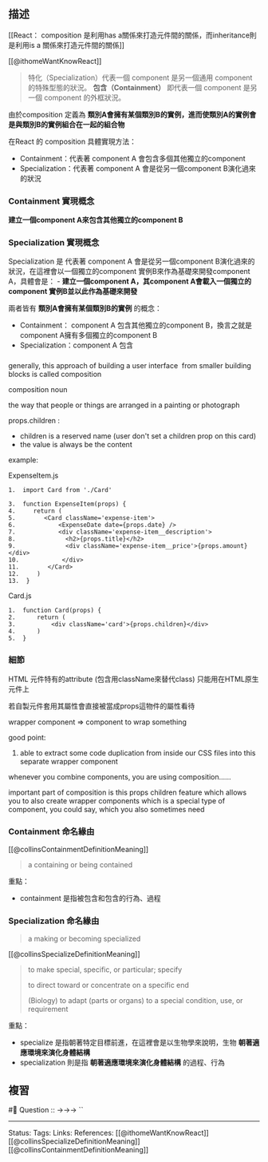 

## 描述



[[React： composition 是利用has a關係來打造元件間的關係，而inheritance則是利用is a 關係來打造元件間的關係]]

[[@ithomeWantKnowReact]]
> 特化（Specialization）代表一個 component 是另一個通用 component 的特殊型態的狀況。
> **包含（Containment）** 即代表一個 component 是另一個 component 的外框狀況。



由於composition 定義為 **類別A會擁有某個類別B的實例，進而使類別A的實例會是與類別B的實例組合在一起的組合物**

在React 的 composition 具體實現方法：
- Containment：代表著 component A 會包含多個其他獨立的component
- Specialization：代表著 component A 會是從另一個component B演化過來的狀況


### Containment 實現概念
**建立一個component A來包含其他獨立的component B** 



### Specialization 實現概念
 Specialization 是 代表著 component A 會是從另一個component B演化過來的狀況，在這裡會以一個獨立的component 實例B來作為基礎來開發component A，具體會是：
	- **建立一個component A，其component A會載入一個獨立的component 實例B並以此作為基礎來開發**




兩者皆有 **類別A會擁有某個類別B的實例** 的概念：
- Containment： component A 包含其他獨立的component B，換言之就是component A擁有多個獨立的component B
- Specialization：component A 包含

###


generally, this approach of building a user interface  from smaller building blocks is called composition  
  
composition noun

the way that people or things are arranged in a painting or photograph



props.children :
- children is a reserved name (user don't set a children prop on this card)
- the value is always be the content

  

example:

ExpenseItem.js
```
1.  import Card from './Card'

3.  function ExpenseItem(props) {
4.     return (
5.        <Card className='expense-item'>
6.            <ExpenseDate date={props.date} />
7.            <div className='expense-item__description'>
8.              <h2>{props.title}</h2>
9.              <div className='expense-item__price'>{props.amount}</div>
10.            </div>
11.        </Card>
12.     )
13.  }
```
  

Card.js
```
1.  function Card(props) {
2.      return (
3.          <div className='card'>{props.children}</div>
4.      )
5.  }
```


### 細節

HTML 元件特有的attribute (包含用className來替代class) 只能用在HTML原生元件上

若自製元件套用其屬性會直接被當成props這物件的屬性看待

wrapper component => component to wrap something

good point:

1. able to extract some code duplication from inside our CSS files into this separate wrapper component

whenever you combine components, you are using composition......

important part of composition is this props children feature which allows you to also create wrapper components which is a special type of component, you could say, which you also sometimes need




### Containment  命名緣由
 [[@collinsContainmentDefinitionMeaning]]
> a containing or being contained

重點：
- containment 是指被包含和包含的行為、過程

### Specialization 命名緣由

> a making or becoming specialized

[[@collinsSpecializeDefinitionMeaning]]
> to make special, specific, or particular; specify
> 
> to direct toward or concentrate on a specific end
> 
> (Biology) to adapt (parts or organs) to a special condition, use, or requirement

重點：
- specialize 是指朝著特定目標前進，在這裡會是以生物學來說明，生物 **朝著適應環境來演化身體結構**
- specialization 則是指 **朝著適應環境來演化身體結構** 的過程、行為


## 複習
#🧠 Question :: ->->-> ``

---
Status: 
Tags:
Links:
References:
[[@ithomeWantKnowReact]]
[[@collinsSpecializeDefinitionMeaning]]
[[@collinsContainmentDefinitionMeaning]]